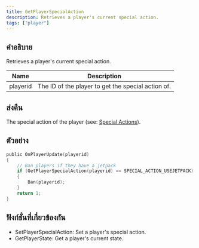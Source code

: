 ```yaml
---
title: GetPlayerSpecialAction
description: Retrieves a player's current special action.
tags: ["player"]
---
```


## คำอธิบาย

Retrieves a player's current special action.

| Name     | Description                                        |
| -------- | -------------------------------------------------- |
| playerid | The ID of the player to get the special action of. |

## ส่งคืน

The special action of the player (see: [Special Actions](../../scripting/resources/specialactions.md)).

## ตัวอย่าง

```c
public OnPlayerUpdate(playerid)
{
    // Ban players if they have a jetpack
    if (GetPlayerSpecialAction(playerid) == SPECIAL_ACTION_USEJETPACK)
    {
        Ban(playerid);
    }
    return 1;
}
```

## ฟังก์ชั่นที่เกี่ยวข้องกัน

- SetPlayerSpecialAction: Set a player's special action.
- GetPlayerState: Get a player's current state.
